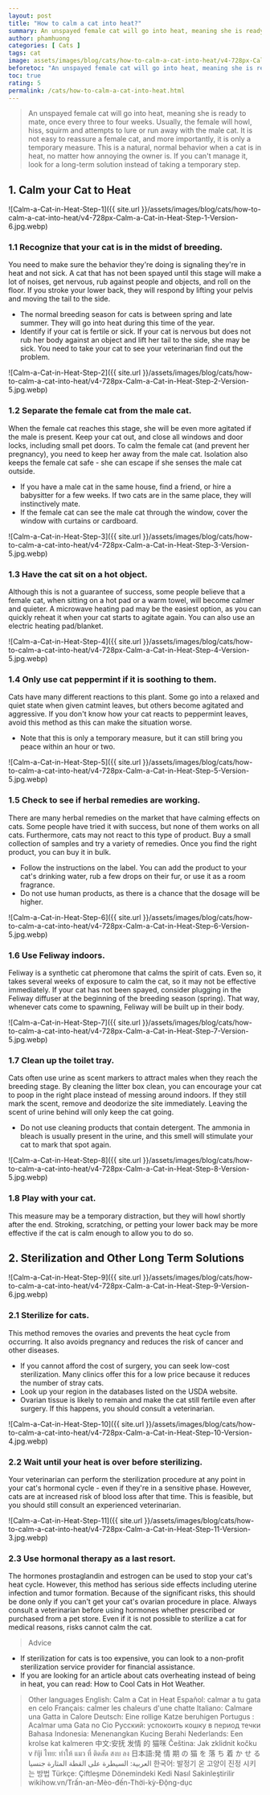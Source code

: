 ```yaml
---
layout: post
title: "How to calm a cat into heat?"
summary: An unspayed female cat will go into heat, meaning she is ready to mate, once every three to four weeks. Usually, the female will howl, hiss, squirm and attempts to lure or run away with the male cat. It is not easy to reassure a female cat, and more importantly, it is only a temporary measure. This is a natural, normal behavior when a cat is in heat, no matter how annoying the owner is. If you can't manage it, look for a long-term solution instead of taking a temporary step.
author: phamhuong
categories: [ Cats ]
tags: cat
image: assets/images/blog/cats/how-to-calm-a-cat-into-heat/v4-728px-Calm-a-Cat-in-Heat-Step-11-Version-3.jpg.webp
beforetoc: "An unspayed female cat will go into heat, meaning she is ready to mate, once every three to four weeks. Usually, the female will howl, hiss, squirm and attempts to lure or run away with the male cat. It is not easy to reassure a female cat, and more importantly, it is only a temporary measure. This is a natural, normal behavior when a cat is in heat, no matter how annoying the owner is. If you can't manage it, look for a long-term solution instead of taking a temporary step."
toc: true
rating: 5
permalink: /cats/how-to-calm-a-cat-into-heat.html
---
```


> An unspayed female cat will go into heat, meaning she is ready to mate, once every three to four weeks. Usually, the female will howl, hiss, squirm and attempts to lure or run away with the male cat. It is not easy to reassure a female cat, and more importantly, it is only a temporary measure. This is a natural, normal behavior when a cat is in heat, no matter how annoying the owner is. If you can't manage it, look for a long-term solution instead of taking a temporary step.

## 1. Calm your Cat to Heat

![Calm-a-Cat-in-Heat-Step-1]({{ site.url }}/assets/images/blog/cats/how-to-calm-a-cat-into-heat/v4-728px-Calm-a-Cat-in-Heat-Step-1-Version-6.jpg.webp)

### 1.1 Recognize that your cat is in the midst of breeding. 

You need to make sure the behavior they're doing is signaling they're in heat and not sick. A cat that has not been spayed until this stage will make a lot of noises, get nervous, rub against people and objects, and roll on the floor. If you stroke your lower back, they will respond by lifting your pelvis and moving the tail to the side.
- The normal breeding season for cats is between spring and late summer. They will go into heat during this time of the year.
- Identify if your cat is fertile or sick. If your cat is nervous but does not rub her body against an object and lift her tail to the side, she may be sick. You need to take your cat to see your veterinarian find out the problem.

![Calm-a-Cat-in-Heat-Step-2]({{ site.url }}/assets/images/blog/cats/how-to-calm-a-cat-into-heat/v4-728px-Calm-a-Cat-in-Heat-Step-2-Version-5.jpg.webp)

### 1.2 Separate the female cat from the male cat. 

When the female cat reaches this stage, she will be even more agitated if the male is present. Keep your cat out, and close all windows and door locks, including small pet doors. To calm the female cat (and prevent her pregnancy), you need to keep her away from the male cat. Isolation also keeps the female cat safe - she can escape if she senses the male cat outside. 
- If you have a male cat in the same house, find a friend, or hire a babysitter for a few weeks. If two cats are in the same place, they will instinctively mate.
- If the female cat can see the male cat through the window, cover the window with curtains or cardboard.

![Calm-a-Cat-in-Heat-Step-3]({{ site.url }}/assets/images/blog/cats/how-to-calm-a-cat-into-heat/v4-728px-Calm-a-Cat-in-Heat-Step-3-Version-5.jpg.webp)

### 1.3 Have the cat sit on a hot object. 

Although this is not a guarantee of success, some people believe that a female cat, when sitting on a hot pad or a warm towel, will become calmer and quieter. A microwave heating pad may be the easiest option, as you can quickly reheat it when your cat starts to agitate again. You can also use an electric heating pad/blanket.

![Calm-a-Cat-in-Heat-Step-4]({{ site.url }}/assets/images/blog/cats/how-to-calm-a-cat-into-heat/v4-728px-Calm-a-Cat-in-Heat-Step-4-Version-5.jpg.webp)

### 1.4 Only use cat peppermint if it is soothing to them. 

Cats have many different reactions to this plant. Some go into a relaxed and quiet state when given catmint leaves, but others become agitated and aggressive. If you don't know how your cat reacts to peppermint leaves, avoid this method as this can make the situation worse.
- Note that this is only a temporary measure, but it can still bring you peace within an hour or two.

![Calm-a-Cat-in-Heat-Step-5]({{ site.url }}/assets/images/blog/cats/how-to-calm-a-cat-into-heat/v4-728px-Calm-a-Cat-in-Heat-Step-5-Version-5.jpg.webp)

### 1.5 Check to see if herbal remedies are working. 

There are many herbal remedies on the market that have calming effects on cats. Some people have tried it with success, but none of them works on all cats. Furthermore, cats may not react to this type of product. Buy a small collection of samples and try a variety of remedies. Once you find the right product, you can buy it in bulk.
- Follow the instructions on the label. You can add the product to your cat's drinking water, rub a few drops on their fur, or use it as a room fragrance.
- Do not use human products, as there is a chance that the dosage will be higher.

![Calm-a-Cat-in-Heat-Step-6]({{ site.url }}/assets/images/blog/cats/how-to-calm-a-cat-into-heat/v4-728px-Calm-a-Cat-in-Heat-Step-6-Version-5.jpg.webp)

### 1.6 Use Feliway indoors. 

Feliway is a synthetic cat pheromone that calms the spirit of cats. Even so, it takes several weeks of exposure to calm the cat, so it may not be effective immediately. If your cat has not been spayed, consider plugging in the Feliway diffuser at the beginning of the breeding season (spring). That way, whenever cats come to spawning, Feliway will be built up in their body.

![Calm-a-Cat-in-Heat-Step-7]({{ site.url }}/assets/images/blog/cats/how-to-calm-a-cat-into-heat/v4-728px-Calm-a-Cat-in-Heat-Step-7-Version-5.jpg.webp)

### 1.7 Clean up the toilet tray. 

Cats often use urine as scent markers to attract males when they reach the breeding stage. By cleaning the litter box clean, you can encourage your cat to poop in the right place instead of messing around indoors. If they still mark the scent, remove and deodorize the site immediately. Leaving the scent of urine behind will only keep the cat going.
- Do not use cleaning products that contain detergent. The ammonia in bleach is usually present in the urine, and this smell will stimulate your cat to mark that spot again.

![Calm-a-Cat-in-Heat-Step-8]({{ site.url }}/assets/images/blog/cats/how-to-calm-a-cat-into-heat/v4-728px-Calm-a-Cat-in-Heat-Step-8-Version-5.jpg.webp)

### 1.8 Play with your cat. 

This measure may be a temporary distraction, but they will howl shortly after the end. Stroking, scratching, or petting your lower back may be more effective if the cat is calm enough to allow you to do so.

## 2. Sterilization and Other Long Term Solutions

![Calm-a-Cat-in-Heat-Step-9]({{ site.url }}/assets/images/blog/cats/how-to-calm-a-cat-into-heat/v4-728px-Calm-a-Cat-in-Heat-Step-9-Version-6.jpg.webp)

### 2.1 Sterilize for cats. 

This method removes the ovaries and prevents the heat cycle from occurring. It also avoids pregnancy and reduces the risk of cancer and other diseases. 
- If you cannot afford the cost of surgery, you can seek low-cost sterilization. Many clinics offer this for a low price because it reduces the number of stray cats.
- Look up your region in the databases listed on the USDA website.
- Ovarian tissue is likely to remain and make the cat still fertile even after surgery. If this happens, you should consult a veterinarian.

![Calm-a-Cat-in-Heat-Step-10]({{ site.url }}/assets/images/blog/cats/how-to-calm-a-cat-into-heat/v4-728px-Calm-a-Cat-in-Heat-Step-10-Version-4.jpg.webp)

### 2.2 Wait until your heat is over before sterilizing. 

Your veterinarian can perform the sterilization procedure at any point in your cat's hormonal cycle - even if they're in a sensitive phase. However, cats are at increased risk of blood loss after that time. This is feasible, but you should still consult an experienced veterinarian.

![Calm-a-Cat-in-Heat-Step-11]({{ site.url }}/assets/images/blog/cats/how-to-calm-a-cat-into-heat/v4-728px-Calm-a-Cat-in-Heat-Step-11-Version-3.jpg.webp)

### 2.3 Use hormonal therapy as a last resort. 

The hormones prostaglandin and estrogen can be used to stop your cat's heat cycle. However, this method has serious side effects including uterine infection and tumor formation. Because of the significant risks, this should be done only if you can't get your cat's ovarian procedure in place. Always consult a veterinarian before using hormones whether prescribed or purchased from a pet store. Even if it is not possible to sterilize a cat for medical reasons, risks cannot calm the cat.

> Advice
- If sterilization for cats is too expensive, you can look to a non-profit sterilization service provider for financial assistance.
- If you are looking for an article about cats overheating instead of being in heat, you can read: How to Cool Cats in Hot Weather.

> Other languages
English: Calm a Cat in Heat Español: calmar a tu gata en celo Français: calmer les chaleurs d'une chatte Italiano: Calmare una Gatta in Calore Deutsch: Eine rollige Katze beruhigen Portugus : Acalmar uma Gata no Cio Русский: успокоить кошку в период течки Bahasa Indonesia: Menenangkan Kucing Berahi Nederlands: Een krolse kat kalmeren 中文:安抚 发情 的 猫咪 Čeština: Jak zklidnit kočku v říji ไทย: ทำให้ แมว ที่ ติดสัด สงบ ลง 日本語:発 情 期 の 猫 を 落 ち 着 か せ る العربية: السيطرة على القطة المثارة جنسيا 한국어: 발정기 온 고양이 진정 시키는 방법 Türkçe: Çiftleşme Dönemindeki Kedi Nasıl Sakinleştirilir
wikihow.vn/Trấn-an-Mèo-đến-Thời-kỳ-Động-dục
